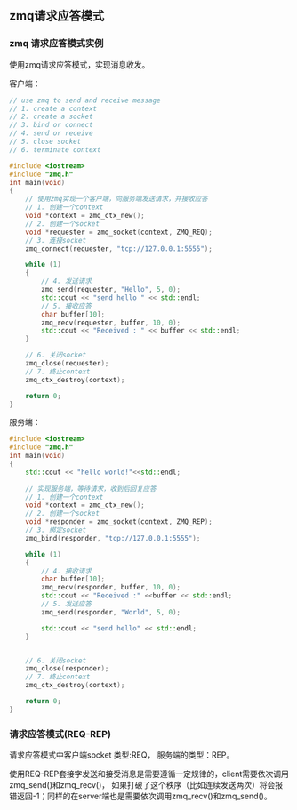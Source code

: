## zmq请求应答模式

### zmq 请求应答模式实例

使用zmq请求应答模式，实现消息收发。

客户端：

```c++
// use zmq to send and receive message
// 1. create a context
// 2. create a socket
// 3. bind or connect
// 4. send or receive
// 5. close socket
// 6. terminate context

#include <iostream>
#include "zmq.h"
int main(void)
{
    // 使用zmq实现一个客户端，向服务端发送请求，并接收应答
    // 1. 创建一个context
    void *context = zmq_ctx_new();
    // 2. 创建一个socket
    void *requester = zmq_socket(context, ZMQ_REQ);
    // 3. 连接socket
    zmq_connect(requester, "tcp://127.0.0.1:5555");

    while (1)
    {
        // 4. 发送请求
        zmq_send(requester, "Hello", 5, 0);
        std::cout << "send hello " << std::endl;
        // 5. 接收应答
        char buffer[10];
        zmq_recv(requester, buffer, 10, 0);
        std::cout << "Received : " << buffer << std::endl;
    }

    // 6. 关闭socket
    zmq_close(requester);
    // 7. 终止context
    zmq_ctx_destroy(context);

    return 0;
}
```


服务端：

```c++
#include <iostream>
#include "zmq.h"
int main(void)
{
    std::cout << "hello world!"<<std::endl;
    
    // 实现服务端，等待请求，收到后回复应答
    // 1. 创建一个context
    void *context = zmq_ctx_new();
    // 2. 创建一个socket
    void *responder = zmq_socket(context, ZMQ_REP);
    // 3. 绑定socket
    zmq_bind(responder, "tcp://127.0.0.1:5555");

    while (1)
    {
        // 4. 接收请求
        char buffer[10];
        zmq_recv(responder, buffer, 10, 0);
        std::cout << "Received :" <<buffer << std::endl;
        // 5. 发送应答
        zmq_send(responder, "World", 5, 0);

        std::cout << "send hello" << std::endl;
    }


    // 6. 关闭socket
    zmq_close(responder);
    // 7. 终止context
    zmq_ctx_destroy(context);

    return 0;
}     
```

### 请求应答模式(REQ-REP)

请求应答模式中客户端socket 类型:REQ， 服务端的类型：REP。

使用REQ-REP套接字发送和接受消息是需要遵循一定规律的，client需要依次调用zmq_send()和zmq_recv()，
如果打破了这个秩序（比如连续发送两次）将会报错返回-1；同样的在server端也是需要依次调用zmq_recv()和zmq_send()。